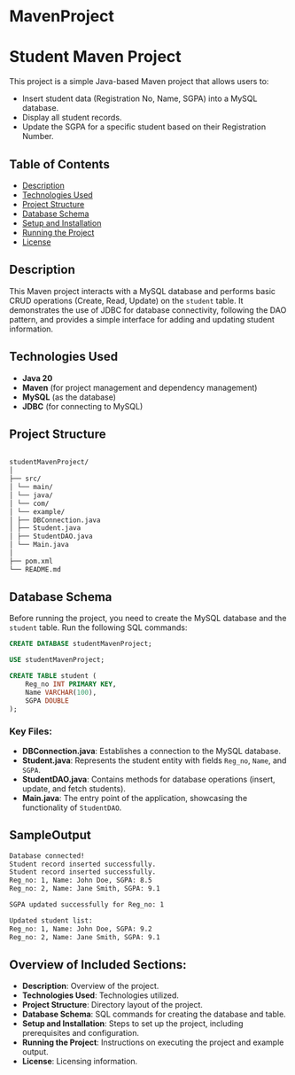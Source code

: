 # MavenProject

# Student Maven Project

This project is a simple Java-based Maven project that allows users to:
- Insert student data (Registration No, Name, SGPA) into a MySQL database.
- Display all student records.
- Update the SGPA for a specific student based on their Registration Number.

## Table of Contents
- [Description](#description)
- [Technologies Used](#technologies-used)
- [Project Structure](#project-structure)
- [Database Schema](#database-schema)
- [Setup and Installation](#setup-and-installation)
- [Running the Project](#running-the-project)
- [License](#license)

## Description

This Maven project interacts with a MySQL database and performs basic CRUD operations (Create, Read, Update) on the `student` table. It demonstrates the use of JDBC for database connectivity, following the DAO pattern, and provides a simple interface for adding and updating student information.

## Technologies Used

- **Java 20**
- **Maven** (for project management and dependency management)
- **MySQL** (as the database)
- **JDBC** (for connecting to MySQL)

## Project Structure

```bash

studentMavenProject/
│
├── src/
│ └── main/
│ └── java/
│ └── com/
│ └── example/
│ ├── DBConnection.java
│ ├── Student.java
│ ├── StudentDAO.java
│ └── Main.java
│
├── pom.xml
└── README.md

```
## Database Schema

Before running the project, you need to create the MySQL database and the `student` table. Run the following SQL commands:

```sql
CREATE DATABASE studentMavenProject;

USE studentMavenProject;

CREATE TABLE student (
    Reg_no INT PRIMARY KEY,
    Name VARCHAR(100),
    SGPA DOUBLE
);
```

### Key Files:
- **DBConnection.java**: Establishes a connection to the MySQL database.
- **Student.java**: Represents the student entity with fields `Reg_no`, `Name`, and `SGPA`.
- **StudentDAO.java**: Contains methods for database operations (insert, update, and fetch students).
- **Main.java**: The entry point of the application, showcasing the functionality of `StudentDAO`.


## SampleOutput 
```bash
Database connected!
Student record inserted successfully.
Student record inserted successfully.
Reg_no: 1, Name: John Doe, SGPA: 8.5
Reg_no: 2, Name: Jane Smith, SGPA: 9.1

SGPA updated successfully for Reg_no: 1

Updated student list:
Reg_no: 1, Name: John Doe, SGPA: 9.2
Reg_no: 2, Name: Jane Smith, SGPA: 9.1
```
## Overview of Included Sections:
- **Description**: Overview of the project.
- **Technologies Used**: Technologies utilized.
- **Project Structure**: Directory layout of the project.
- **Database Schema**: SQL commands for creating the database and table.
- **Setup and Installation**: Steps to set up the project, including prerequisites and configuration.
- **Running the Project**: Instructions on executing the project and example output.
- **License**: Licensing information.
